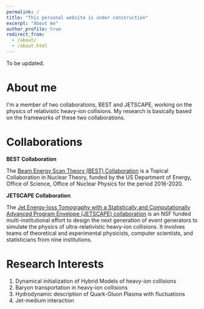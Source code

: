```yaml
---
permalink: /
title: "This personal website is under construction"
excerpt: "About me"
author_profile: true
redirect_from: 
  - /about/
  - /about.html
---
```


To be updated.

About me
======
I'm a member of two collaborations, BEST and JETSCAPE, working on the physics of relativistic heavy-ion collisions. My research is basically based on the frameworks of these two collaborations. 

Collaborations
======

**BEST Collaboration**

The [Beam Energy Scan Theory (BEST) Collaboration](https://www.bnl.gov/physics/best/) is a Topical Collaboration in Nuclear Theory, funded by the US Department of Energy, Office of Science, Office of Nuclear Physics for the period 2016-2020.


**JETSCAPE Collaboration**

The [Jet Energy-loss Tomography with a Statistically and Computationally Advanced Program Envelope (JETSCAPE) collaboration](http://jetscape.wayne.edu/) is an NSF funded multi-institutional effort to design the next generation of event generators to simulate the physics of ultra-relativistic heavy-ion collisions. It involves teams of theoretical and experimental physicists, computer scientists, and statisticians from nine institutions.


Research Interests
======
1. Dynamical initialization of Hybrid Models of heavy-ion collisions
1. Baryon transportation in heavy-ion collisions
1. Hydrodynamic description of Quark-Gluon Plasma with fluctuations
1. Jet-medium interaction
